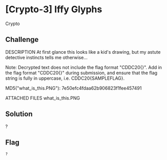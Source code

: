 # [Crypto-3] Iffy Glyphs
Crypto

## Challenge 

DESCRIPTION
At first glance this looks like a kid's drawing, but my astute detective instincts tells me otherwise...

Note:
Decrypted text does not include the flag format "CDDC20{}". Add in the flag format "CDDC20{}" during submission, and ensure that the flag string is fully in uppercase, i.e. CDDC20{SAMPLEFLAG}.

MD5("what_is_this.PNG"): 7e50efc4fdaa62b906823f1fee457491

ATTACHED FILES
what_is_this.PNG

## Solution
?

## Flag

	?